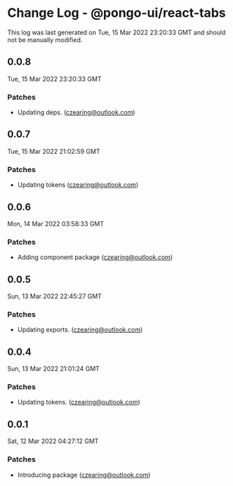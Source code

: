 # Change Log - @pongo-ui/react-tabs

This log was last generated on Tue, 15 Mar 2022 23:20:33 GMT and should not be manually modified.

<!-- Start content -->

## 0.0.8

Tue, 15 Mar 2022 23:20:33 GMT

### Patches

- Updating deps. (czearing@outlook.com)

## 0.0.7

Tue, 15 Mar 2022 21:02:59 GMT

### Patches

- Updating tokens (czearing@outlook.com)

## 0.0.6

Mon, 14 Mar 2022 03:58:33 GMT

### Patches

- Adding component package (czearing@outlook.com)

## 0.0.5

Sun, 13 Mar 2022 22:45:27 GMT

### Patches

- Updating exports. (czearing@outlook.com)

## 0.0.4

Sun, 13 Mar 2022 21:01:24 GMT

### Patches

- Updating tokens. (czearing@outlook.com)

## 0.0.1

Sat, 12 Mar 2022 04:27:12 GMT

### Patches

- Introducing package (czearing@outlook.com)
